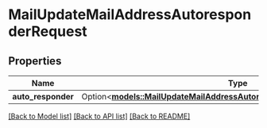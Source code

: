 # MailUpdateMailAddressAutoresponderRequest

## Properties

Name | Type | Description | Notes
------------ | ------------- | ------------- | -------------
**auto_responder** | Option<[**models::MailUpdateMailAddressAutoresponderRequestAutoResponder**](mail_update_mail_address_autoresponder_request_autoResponder.md)> |  | 

[[Back to Model list]](../README.md#documentation-for-models) [[Back to API list]](../README.md#documentation-for-api-endpoints) [[Back to README]](../README.md)



